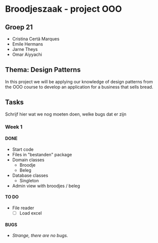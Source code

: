 

# Broodjeszaak - project OOO

## Groep 21

- Cristina Certã Marques
- Emile Hermans
- Jarne Theys
- Omar Aiyyachi


## Thema: Design Patterns

In this project we will be applying our knowledge of design patterns
from the OOO course to develop an application for a business that sells bread.


## Tasks

Schrijf hier wat we nog moeten doen, welke bugs dat er zijn

### Week 1

#### DONE
- Start code
- Files in "bestanden" package
- Domain classes
   - Broodje
   - Beleg
- Database classes
   - Singleton
- Admin view with broodjes / beleg

#### TO DO

 - File reader
   - [ ] Load excel

#### BUGS
- *Strange, there are no bugs.*
